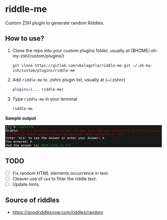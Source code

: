 # riddle-me

Custom ZSH plugin to generate random Riddles.

## How to use?

1. Clone the repo into your custom plugins folder, usually at ($HOME/.oh-my-zsh/custom/plugins/)

   ```
   git clone https://gitlab.com/vkolagotla/riddle-me.git ~/.oh-my-zsh/custom/plugins/riddle-me
   ```

2. Add `riddle-me` to .zshrc plugin list, usually at (~/.zshrc)

   ```zsh
   plugins=(... riddle-me)
   ```

3. Type `riddle-me` in your terminal

   ```bash
   riddle-me
   ```

**Sample output**

![Sample output](static/riddle-me.png)

## TODO

- [ ] Fix random HTML elements occurrence in text.
- [ ] Cleaver use of `sed` to filter the riddle text.
- [ ] Update hints.

## Source of riddles

* https://goodriddlesnow.com/riddles/random